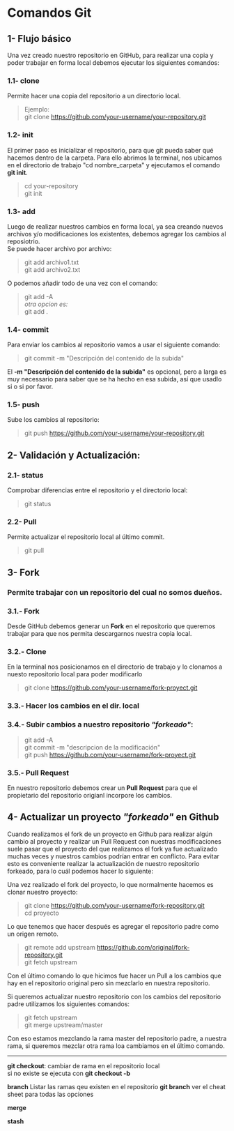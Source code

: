 # Comandos Git
## 1- Flujo básico

Una vez creado nuestro repositorio en GitHub, para realizar una copia y poder trabajar en forma local debemos ejecutar los siguientes comandos:  

### 1.1- clone 
Permite hacer una copia del repositorio a un directorio local.
> Ejemplo:  
> git clone https://github.com/your-username/your-repository.git

### 1.2- init
El primer paso es inicializar el repositorio, para que git pueda saber qué hacemos dentro de la carpeta. Para ello abrimos la terminal, nos ubicamos en el directorio de trabajo "cd nombre_carpeta" y ejecutamos el comando **git init**.  
> cd your-repository  
> git init  

### 1.3- add  
Luego de realizar nuestros cambios en forma local, ya sea creando nuevos archivos y/o modificaciones los existentes, debemos agregar los cambios al reposiotrio.   
Se puede hacer archivo por archivo:
> git add archivo1.txt  
> git add archivo2.txt

O podemos añadir todo de una vez con el comando:
> git add -A  
*otra opcion es:*    
> git add .  

### 1.4- commit
Para enviar los cambios al repositorio vamos a usar el siguiente comando:
> git commit -m "Descripción del contenido de la subida"

El **-m "Descripción del contenido de la subida"** es opcional, pero a larga es muy necessario para saber que se ha hecho en esa subida, así que usadlo si o si por favor.

### 1.5- push
Sube los cambios al repositorio:
> git push https://github.com/your-username/your-repository.git


## 2- Validación y Actualización:
### 2.1- status
Comprobar diferencias entre el repositorio y el directorio local:
> git status

### 2.2- Pull
Permite actualizar el repositorio local al último commit.  
> git pull

## 3- Fork  
### Permite trabajar con un repositorio del cual no somos dueños.
### 3.1.- Fork
Desde GitHub debemos generar un **Fork** en el repositorio que queremos trabajar para que nos permita descargarnos nuestra copia local.  
### 3.2.- Clone
En la terminal nos posicionamos en el directorio de trabajo y lo clonamos a nuesto repositorio local para poder modificarlo  
> git clone https://github.com/your-username/fork-proyect.git  

### 3.3.- Hacer los cambios en el dir. local  
### 3.4.- Subir cambios a nuestro repositorio *"forkeado"*:  
> git add -A       
> git commit -m "descripcion de la modificación"  
> git push https://github.com/your-username/fork-proyect.git  

### 3.5.- Pull Request
En nuestro repositorio debemos crear un **Pull Request** para que el propietario del repositorio origianl incorpore los cambios.

## 4- Actualizar un proyecto *"forkeado"* en Github  
Cuando realizamos el fork de un proyecto en Github para realizar algún cambio al proyecto y realizar un Pull Request con nuestras modificaciones suele pasar que el proyecto del que realizamos el fork ya fue actualizado muchas veces y nuestros cambios podrían entrar en conflicto. Para evitar esto es conveniente realizar la actualización de nuestro repositorio forkeado, para lo cuál podemos hacer lo siguiente:  

Una vez realizado el fork del proyecto, lo que normalmente hacemos es clonar nuestro proyecto:  

> git clone https://github.com/your-username/fork-repository.git      
> cd proyecto  

Lo que tenemos que hacer después es agregar el repositorio padre como un origen remoto.  

> git remote add upstream https://github.com/original/fork-repository.git   
> git fetch upstream  

Con el último comando lo que hicimos fue hacer un Pull a los cambios que hay en el repositorio original pero sin mezclarlo en nuestra repositorio.  

Si queremos actualizar nuestro repositorio con los cambios del repositorio padre utilizamos los siguientes comandos:  

> git fetch upstream  
> git merge upstream/master  

Con eso estamos mezclando la rama master del repositorio padre, a nuestra rama, si queremos mezclar otra rama loa cambiamos en el último comando.  

---
**git checkout**: cambiar de rama en el repositorio local  
si no existe se ejecuta con **git checkout -b**  

**branch** Listar las ramas qeu existen en el repositorio
**git branch** ver el cheat sheet para todas las opciones

**merge**

**stash**
